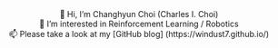 <div align="center">
  👋 Hi, I’m Changhyun Choi (Charles I. Choi)<br>
  👀 I’m interested in Reinforcement Learning / Robotics<br>
  📫 Please take a look at my [GitHub blog] (https://windust7.github.io/)

</div>
 
<!---
windust7/windust7 is a ✨ special ✨ repository because its `README.md` (this file) appears on your GitHub profile.
You can click the Preview link to take a look at your changes.
--->
